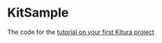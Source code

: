 # KitSample

The code for the [tutorial on your first Kitura project](https://gitlab.eemi.tech/zino/kitsample/wikis/home)